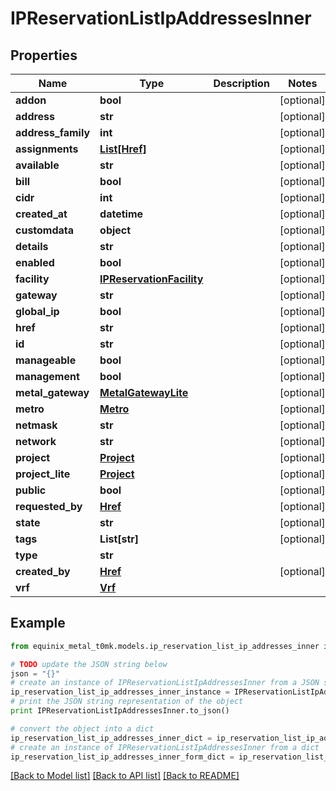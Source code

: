 # IPReservationListIpAddressesInner


## Properties
Name | Type | Description | Notes
------------ | ------------- | ------------- | -------------
**addon** | **bool** |  | [optional] 
**address** | **str** |  | [optional] 
**address_family** | **int** |  | [optional] 
**assignments** | [**List[Href]**](Href.md) |  | [optional] 
**available** | **str** |  | [optional] 
**bill** | **bool** |  | [optional] 
**cidr** | **int** |  | [optional] 
**created_at** | **datetime** |  | [optional] 
**customdata** | **object** |  | [optional] 
**details** | **str** |  | [optional] 
**enabled** | **bool** |  | [optional] 
**facility** | [**IPReservationFacility**](IPReservationFacility.md) |  | [optional] 
**gateway** | **str** |  | [optional] 
**global_ip** | **bool** |  | [optional] 
**href** | **str** |  | [optional] 
**id** | **str** |  | [optional] 
**manageable** | **bool** |  | [optional] 
**management** | **bool** |  | [optional] 
**metal_gateway** | [**MetalGatewayLite**](MetalGatewayLite.md) |  | [optional] 
**metro** | [**Metro**](Metro.md) |  | [optional] 
**netmask** | **str** |  | [optional] 
**network** | **str** |  | [optional] 
**project** | [**Project**](Project.md) |  | [optional] 
**project_lite** | [**Project**](Project.md) |  | [optional] 
**public** | **bool** |  | [optional] 
**requested_by** | [**Href**](Href.md) |  | [optional] 
**state** | **str** |  | [optional] 
**tags** | **List[str]** |  | [optional] 
**type** | **str** |  | 
**created_by** | [**Href**](Href.md) |  | [optional] 
**vrf** | [**Vrf**](Vrf.md) |  | 

## Example

```python
from equinix_metal_t0mk.models.ip_reservation_list_ip_addresses_inner import IPReservationListIpAddressesInner

# TODO update the JSON string below
json = "{}"
# create an instance of IPReservationListIpAddressesInner from a JSON string
ip_reservation_list_ip_addresses_inner_instance = IPReservationListIpAddressesInner.from_json(json)
# print the JSON string representation of the object
print IPReservationListIpAddressesInner.to_json()

# convert the object into a dict
ip_reservation_list_ip_addresses_inner_dict = ip_reservation_list_ip_addresses_inner_instance.to_dict()
# create an instance of IPReservationListIpAddressesInner from a dict
ip_reservation_list_ip_addresses_inner_form_dict = ip_reservation_list_ip_addresses_inner.from_dict(ip_reservation_list_ip_addresses_inner_dict)
```
[[Back to Model list]](../README.md#documentation-for-models) [[Back to API list]](../README.md#documentation-for-api-endpoints) [[Back to README]](../README.md)


